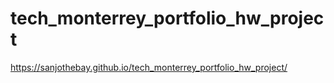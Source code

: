 # tech_monterrey_portfolio_hw_project

https://sanjothebay.github.io/tech_monterrey_portfolio_hw_project/
